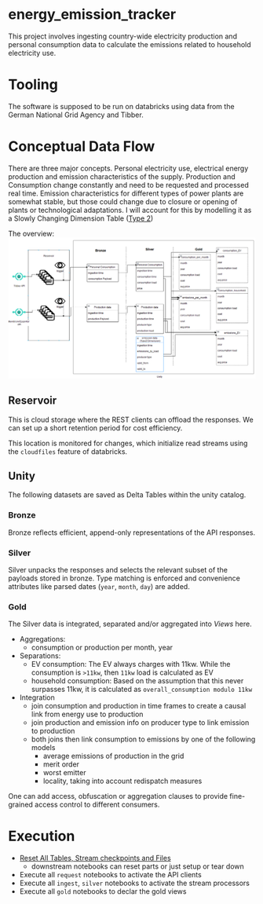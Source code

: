 # energy_emission_tracker
This project involves ingesting country-wide electricity production and personal consumption data to calculate the emissions related to household electricity use.

# Tooling
The software is supposed to be run on databricks using data from the German National Grid Agency and Tibber.

# Conceptual Data Flow

There are three major concepts. Personal electricity use, electrical energy production and emission characteristics of 
the supply. Production and Consumption change constantly and need to be requested and processed real time. Emission 
characteristics for different types of power plants are somewhat stable, but those could change due to closure or 
opening of plants or technological adaptations. I will account for this by modelling it as a Slowly Changing Dimension 
Table ([Type 2](https://en.wikipedia.org/wiki/Slowly_changing_dimension#Type_2:_add_new_row))

The overview:
![img.png](doc/img.png)

## Reservoir
This is cloud storage where the REST clients can offload the responses. We can set up a short retention period for cost
efficiency.

This location is monitored for changes, which initialize read streams using the `cloudfiles` feature of databricks.

## Unity
The following datasets are saved as Delta Tables within the unity catalog.
### Bronze
Bronze reflects efficient, append-only representations of the API responses.
### Silver
Silver unpacks the responses and selects the relevant subset of the payloads stored in bronze. Type matching is enforced
and convenience attributes like parsed dates (`year`, `month`, `day`) are added.
### Gold
The Silver data is integrated, separated and/or aggregated into _Views_ here.
- Aggregations:
  - consumption or production per month, year
- Separations:
  - EV consumption: The EV always charges with 11kw. While the consumption is `>11kw`, then `11kw` load is calculated as EV
  - household consumption: Based on the assumption that this never surpasses 11kw, it is calculated as `overall_consumption modulo 11kw`
- Integration
  - join consumption and production in time frames to create a causal link from energy use to production
  - join production and emission info on producer type to link emission to production
  - both joins then link consumption to emissions by one of the following models
    - average emissions of production in the grid
    - merit order
    - worst emitter
    - locality, taking into account redispatch measures

One can add access, obfuscation or aggregation clauses to provide fine-grained access control to different consumers.

# Execution
- [Reset All Tables, Stream checkpoints and Files](pipelines/reset_all.py)
  - downstream notebooks can reset parts or just setup or tear down
- Execute all `request` notebooks to activate the API clients
- Execute all `ingest`, `silver` notebooks to activate the stream processors
- Execute all `gold` notebooks to declar the gold views